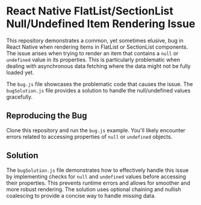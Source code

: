 # React Native FlatList/SectionList Null/Undefined Item Rendering Issue

This repository demonstrates a common, yet sometimes elusive, bug in React Native when rendering items in FlatList or SectionList components. The issue arises when trying to render an item that contains a `null` or `undefined` value in its properties. This is particularly problematic when dealing with asynchronous data fetching where the data might not be fully loaded yet.

The `bug.js` file showcases the problematic code that causes the issue.  The `bugSolution.js` file provides a solution to handle the null/undefined values gracefully.

## Reproducing the Bug

Clone this repository and run the `bug.js` example.  You'll likely encounter errors related to accessing properties of `null` or `undefined` objects. 

## Solution

The `bugSolution.js` file demonstrates how to effectively handle this issue by implementing checks for `null` and `undefined` values before accessing their properties. This prevents runtime errors and allows for smoother and more robust rendering.  The solution uses optional chaining and nullish coalescing to provide a concise way to handle missing data.
